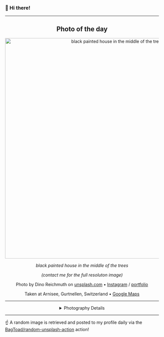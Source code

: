 ### 👋 Hi there!

----
<div align="center">

## Photo of the day
  
  <a href="https://unsplash.com/photos/black-painted-house-in-the-middle-of-the-trees-zlV1Ksvifvs"><img width="720" src="https://images.unsplash.com/photo-1462651567147-aa679fd1cfaf?crop=entropy&cs=tinysrgb&fit=max&fm=jpg&ixid=M3w1NTI0NDl8MHwxfHJhbmRvbXx8fHx8fHx8fDE3MTMzMzM2MjR8&ixlib=rb-4.0.3&q=80&w=1080" alt="black painted house in the middle of the trees"></a>
  
  <em>black painted house in the middle of the trees</em>
  
  <em>(contact me for the full resoluton image)</em>

  Photo by Dino Reichmuth on [unsplash.com](https://unsplash.com/) • [Instagram](https://instagram.com/dino.reichmuth) / [portfolio](https://www.dino-reichmuth.com)
  
  Taken at Arnisee, Gurtnellen, Switzerland • [Google Maps](https://www.google.com/maps/search/?api=1&query=46.7716847,8.64337209999997)
  
  ---
  
<details>
<summary>Photography Details</summary>
  
| Parameter     | Value |
| ------------- | ----- |
| Camera Model  | ILCE-7RM2 |
| Exposure Time | 1/80 |
| Aperture      | 18.0 |
| Focal Length  | 60.0 |
| ISO           | 100 |
| Location      | Arnisee, Gurtnellen, Switzerland (Switzerland) |
| Coordinates   | Latitude 46.7716847, Longitude 8.64337209999997 |

### Map

```geojson
        {
            "type": "FeatureCollection",
            "features": [
                {
                    "type": "Feature",
                    "properties": {},
                    "geometry": {
                        "coordinates": [
                            8.64337209999997,
                            46.7716847
                        ],
                        "type": "Point"
                    },
                    "id": 1
                },
                {
                    "type": "Feature",
                    "properties": {},
                    "geometry": {
                        "coordinates": [
                            [
                                8.943372099999971,
                                47.0716847
                            ],
                            [
                                8.943372099999971,
                                46.471684700000004
                            ],
                            [
                                8.34337209999997,
                                46.471684700000004
                            ],
                            [
                                8.34337209999997,
                                47.0716847
                            ],
                            [
                                8.943372099999971,
                                47.0716847
                            ]
                        ],
                        "type": "LineString"
                    }
                }
            ]
        }
```

</details>

</div>

----

☝️ A random image is retrieved and posted to my profile daily via the [BagToad/random-unsplash-action](https://github.com/BagToad/random-unsplash-action) action!
